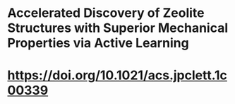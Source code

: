 # Accelerated Discovery of Zeolite Structures with Superior Mechanical Properties via Active Learning
# https://doi.org/10.1021/acs.jpclett.1c00339
